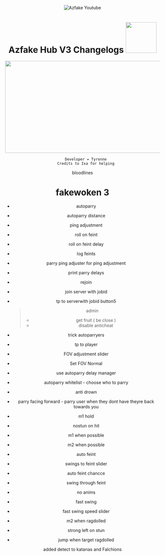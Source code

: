 <div id="badges" align = 'center'>
  <img src="https://img.shields.io/badge/YouTube-FF0000?style=for-the-badge&logo=youtube&logoColor=white" alt="Azfake Youtube"/>
</div>


<h1 align = 'center'>
  Azfake Hub V3 Changelogs
  <img src="https://media.giphy.com/media/hvRJCLFzcasrR4ia7z/giphy.gif" width="100px"/>
</h1>
<div align="center">
  <img src="https://media.giphy.com/media/jpbnoe3UIa8TU8LM13/giphy.gif" width="600" height="300"/>
</div>

<div align = 'center'>
     
       Developer = Tyronne
       Credits to Ixa for helping
       
</div>


<div align = 'center'
     # misc
      rah rah rah
</div>
bloodlines


# fakewoken 3
- autoparry
- autoparry distance
- ping adjustment
- roll on feint
- roll on feint delay
- log feints
- parry ping adjuster for ping adjustment
- print parry delays
- rejoin
- join server with jobid
- tp to serverwith jobid button5


  > admin
    >- get fruit ( be close )
    >- disable anticheat



- trick autoparryers
- tp to player
- FOV adjustment slider
- Set FOV Normal
- use autoparry delay manager
- autoparry whitelist - choose who to parry
- anti drown
- parry facing forward - parry user when they dont have theyre back towards you
- m1 hold
- nostun on hit
- m1 when possible
- m2 when possible
- auto feint
- swings to feint slider
- auto feint chancce
- swing through feint
- no anims
- fast swing
- fast swing speed slider
- m2 when ragdolled
- strong left on stun
- jump when target ragdolled

added detect to katanas and Falchions

